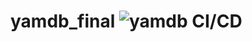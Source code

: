 # yamdb_final ![yamdb CI/CD](https://github.com/eduard-kavalchuk/yamdb_final/actions/workflows/yamdb_workflow.yml/badge.svg)
